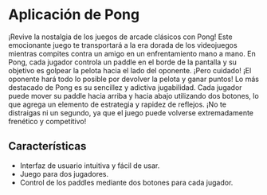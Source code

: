 # Aplicación de Pong

¡Revive la nostalgia de los juegos de arcade clásicos con Pong! Este emocionante juego te transportará a la era dorada de los videojuegos mientras compites contra un amigo en un enfrentamiento mano a mano. En Pong, cada jugador controla un paddle en el borde de la pantalla y su objetivo es golpear la pelota hacia el lado del oponente. ¡Pero cuidado! ¡El oponente hará todo lo posible por devolver la pelota y ganar puntos! Lo más destacado de Pong es su sencillez y adictiva jugabilidad. Cada jugador puede mover su paddle hacia arriba y hacia abajo utilizando dos botones, lo que agrega un elemento de estrategia y rapidez de reflejos. ¡No te distraigas ni un segundo, ya que el juego puede volverse extremadamente frenético y competitivo!
## Características

- Interfaz de usuario intuitiva y fácil de usar.
- Juego para dos jugadores.
- Control de los paddles mediante dos botones para cada jugador.

